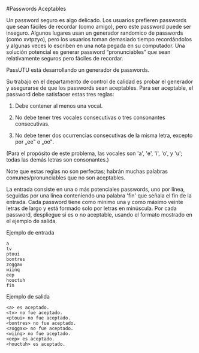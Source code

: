 #Passwords Aceptables

Un password seguro es algo delicado. Los usuarios prefieren passwords que sean fáciles de
recordar (como amigo), pero este password puede ser inseguro. Algunos lugares usan un
generador randomico de passwords (como xvtpzyo), pero los usuarios toman demasiado tiempo
recordándolos y algunas veces lo escriben en una nota pegada en su computador. Una solución
potencial es generar password “pronunciables” que sean relativamente seguros pero fáciles de
recordar.

PassUTU está desarrollando un generador de passwords.

Su trabajo en el departamento de control de calidad es probar el generador y asegurarse de que
los passwords sean aceptables. Para ser aceptable, el password debe satisfacer estas tres
reglas:

1. Debe contener al menos una vocal.

2. No debe tener tres vocales consecutivas o tres consonantes consecutivas.

3. No debe tener dos ocurrencias consecutivas de la misma letra, excepto por „ee‟ o „oo‟.

(Para el propósito de este problema, las vocales son 'a', 'e', 'i', 'o', y 'u'; todas las demás letras son consonantes.)
	
Note que estas reglas no son perfectas; habrán muchas palabras comunes/pronunciables que no
son aceptables.

La entrada consiste en una o más potenciales passwords, uno por línea, seguidas por una línea
conteniendo una palabra 'fin' que señala el fin de la entrada. Cada password tiene como mínimo
una y como máximo veinte letras de largo y está formado solo por letras en minúscula. Por cada
password, despliegue si es o no aceptable, usando el formato mostrado en el ejemplo de salida.

Ejemplo de entrada

	a
	tv
	ptoui
	bontres
	zoggax
	wiinq
	eep
	houctuh
	fin

Ejemplo de salida

	<a> es aceptado.
	<tv> no fue aceptado.
	<ptoui> no fue aceptado.
	<bontres> no fue aceptado.
	<zoggax> no fue aceptado.
	<wiinq> no fue aceptado.
	<eep> es aceptado.
	<houctuh> es aceptado.
